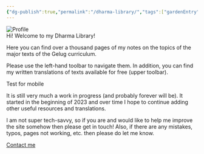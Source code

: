 ```yaml
---
{"dg-publish":true,"permalink":"/dharma-library/","tags":["gardenEntry"]}
---
```


<img src="/img/user/website/rabbit.png" alt="Profile" class="gyurme-pic"><br>Hi! Welcome to my Dharma Library! 

Here you can find over a thousand pages of my notes on the topics of the major texts of the Gelug curriculum. 

<p class="desktop-only">Please use the left-hand toolbar to navigate them. In addition, you can find my written translations of texts available for free (upper toolbar).</p>
<p class="mobile-only">Test for mobile</p>

It is still very much a work in progress (and probably forever will be). It started in the beginning of 2023 and over time I hope to continue adding other useful resources and translations.

I am not super tech-savvy, so if you are and would like to help me improve the site somehow then please get in touch! Also, if there are any mistakes, typos, pages not working, etc. then please do let me know.

[Contact me](mailto:shahartene108@gmail.com)
